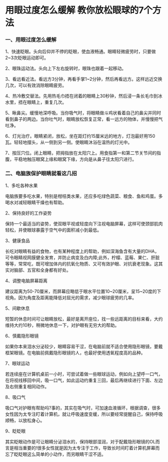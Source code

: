 # 用眼过度怎么缓解 教你放松眼球的7个方法

### 一、用眼过度怎么缓解

1、快速眨眼。头向后仰并不停的眨眼，使血液畅通。眼睛轻微疲劳时，只要做2~3次眨眼运动即可。

2、眼珠运动法。头向上下左右旋转时，眼珠也跟着一起移动。

3、看远看近法。看远方3分钟，再看手掌1~2分钟，然后再看远方。这样远近交换几次，可以有效消除眼睛疲劳。

4、热冷敷交替法。先用热毛巾捂在闭着的眼睛上30秒钟，然后浸一条长毛巾到冰水里，捂在眼睛上，重复几次。

5、瞅鼻尖。缓慢地深呼吸。当你吸气时，将眼睛做斗鸡状看着自己的鼻尖并同时看到鼻子的两边。当你吐气时，眼睛放松恢复正常，看一远方的物体，并慢慢把气吐净。

6、灯光治疗。眼睛紧闭，放松，坐在距灯约15厘米远的地方，灯泡最好用150瓦。轻轻地摆头，从一侧到另一侧。使眼睛沐浴在温热的灯光中。

7、按压穴位。闭上眼睛，把拇指放在太阳穴上。用食指第一和第二节关节间的指腹，平稳地触压眼窝上缘和眼窝下缘，方向是从鼻子往太阳穴进行。

### 二、电脑族保护眼睛就看这几招

1、多吃各种水果

电脑族要多吃水果，特别是柑桔类水果，还应多吃绿色蔬菜、粮食、鱼和鸡蛋。多喝水对减轻眼睛干燥也有帮助。

2、保持良好的工作姿势

保持一个最适当的姿势，使双眼平视或轻度向下注视电脑屏幕，这样可使颈部肌肉轻松，并使眼球暴露于空气中的面积减小到最低。

3、健康食品

长吃对眼睛有益的食物，也有某种程度上的帮助，例如深海鱼含有大量的DHA，可令眼睛视网膜健全发育，并防止病变及白内障;此外，柠檬、蓝莓、果仁、肝脏等等，常常吃，既可增加体内的抗氧化物质、又可有效护眼、对抗衰老现象。这其实对脑部、五官和全身都有好处。

4、调整电脑屏幕距离

建议距离为50-70厘米，而屏幕应略低于眼水平位置10~20厘米，呈15~20度的下视角。因为角度及距离能降低对屈光的需求，减少眼球疲劳的几率。

5、间歇休息

短暂的休息时间可让眼睛放松，最好是离开座位，找一些远距离的目标来看，大约维持大约10秒，稍微地休息一下，对护眼有无穷大的帮助。

6、慎戴隐形眼镜

如果你本来泪水分泌较少，眼睛容易干涩，在电脑前就不适合使用隐形眼镜，要戴框架眼镜。在电脑前佩戴隐形眼镜的人，也最好使用透氧程度高的品种。

7、眼球运动

若连续座在计算机桌前一小时，可尝试着做一些眼球运动，例如向上望呼一口气，在将视线移回中间，吸一口气，如此运动约重复三回，最后再继续进行下面、左边及右侧重复相同动作。

8、吸口气

吸口气对护眼有帮助吗?事的，其实在吸气时，可加速血液循环，根据调查，很多女性因为太专注盯着计算机，就让呼吸速度变缓，所以要经常提醒自己，保持呼吸顺畅，以放松身心。

9、眨眨眼

其实眨眼动作是可让眼睛分泌泪水的，保持眼部湿润，对于配戴隐形眼镜的OL而言是相当重要的!很多女性就是因为太专注于工作，导致长时间盯着计算机屏幕而忘了眨眨眼这么简单的小动作，而另眼睛干涩不适。
